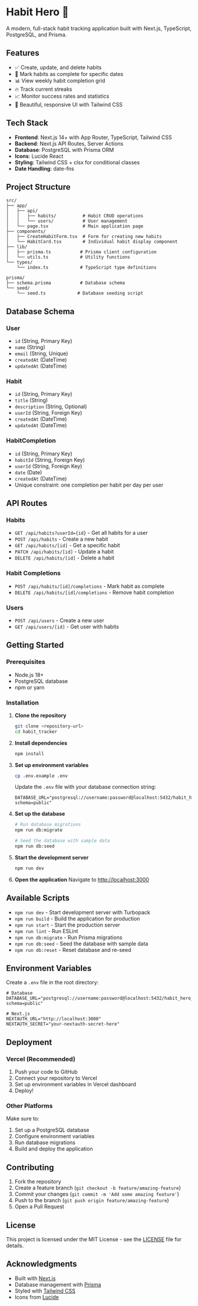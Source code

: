 # Habit Hero 🎯

A modern, full-stack habit tracking application built with Next.js, TypeScript, PostgreSQL, and Prisma.

## Features

- ✅ Create, update, and delete habits
- 📅 Mark habits as complete for specific dates
- 📊 View weekly habit completion grid
- 🔥 Track current streaks
- 📈 Monitor success rates and statistics
- 🎨 Beautiful, responsive UI with Tailwind CSS

## Tech Stack

- **Frontend**: Next.js 14+ with App Router, TypeScript, Tailwind CSS
- **Backend**: Next.js API Routes, Server Actions
- **Database**: PostgreSQL with Prisma ORM
- **Icons**: Lucide React
- **Styling**: Tailwind CSS + clsx for conditional classes
- **Date Handling**: date-fns

## Project Structure

```
src/
├── app/
│   ├── api/
│   │   ├── habits/          # Habit CRUD operations
│   │   └── users/           # User management
│   └── page.tsx             # Main application page
├── components/
│   ├── CreateHabitForm.tsx  # Form for creating new habits
│   └── HabitCard.tsx        # Individual habit display component
├── lib/
│   ├── prisma.ts           # Prisma client configuration
│   └── utils.ts            # Utility functions
└── types/
    └── index.ts            # TypeScript type definitions

prisma/
├── schema.prisma           # Database schema
└── seed/
    └── seed.ts            # Database seeding script
```

## Database Schema

### User
- `id` (String, Primary Key)
- `name` (String)
- `email` (String, Unique)
- `createdAt` (DateTime)
- `updatedAt` (DateTime)

### Habit
- `id` (String, Primary Key)
- `title` (String)
- `description` (String, Optional)
- `userId` (String, Foreign Key)
- `createdAt` (DateTime)
- `updatedAt` (DateTime)

### HabitCompletion
- `id` (String, Primary Key)
- `habitId` (String, Foreign Key)
- `userId` (String, Foreign Key)
- `date` (Date)
- `createdAt` (DateTime)
- Unique constraint: one completion per habit per day per user

## API Routes

### Habits
- `GET /api/habits?userId={id}` - Get all habits for a user
- `POST /api/habits` - Create a new habit
- `GET /api/habits/[id]` - Get a specific habit
- `PATCH /api/habits/[id]` - Update a habit
- `DELETE /api/habits/[id]` - Delete a habit

### Habit Completions
- `POST /api/habits/[id]/completions` - Mark habit as complete
- `DELETE /api/habits/[id]/completions` - Remove habit completion

### Users
- `POST /api/users` - Create a new user
- `GET /api/users/[id]` - Get user with habits

## Getting Started

### Prerequisites

- Node.js 18+ 
- PostgreSQL database
- npm or yarn

### Installation

1. **Clone the repository**
   ```bash
   git clone <repository-url>
   cd habit_tracker
   ```

2. **Install dependencies**
   ```bash
   npm install
   ```

3. **Set up environment variables**
   ```bash
   cp .env.example .env
   ```
   
   Update the `.env` file with your database connection string:
   ```
   DATABASE_URL="postgresql://username:password@localhost:5432/habit_hero_db?schema=public"
   ```

4. **Set up the database**
   ```bash
   # Run database migrations
   npm run db:migrate
   
   # Seed the database with sample data
   npm run db:seed
   ```

5. **Start the development server**
   ```bash
   npm run dev
   ```

6. **Open the application**
   Navigate to [http://localhost:3000](http://localhost:3000)

## Available Scripts

- `npm run dev` - Start development server with Turbopack
- `npm run build` - Build the application for production
- `npm run start` - Start the production server
- `npm run lint` - Run ESLint
- `npm run db:migrate` - Run Prisma migrations
- `npm run db:seed` - Seed the database with sample data
- `npm run db:reset` - Reset database and re-seed

## Environment Variables

Create a `.env` file in the root directory:

```env
# Database
DATABASE_URL="postgresql://username:password@localhost:5432/habit_hero_db?schema=public"

# Next.js
NEXTAUTH_URL="http://localhost:3000"
NEXTAUTH_SECRET="your-nextauth-secret-here"
```

## Deployment

### Vercel (Recommended)

1. Push your code to GitHub
2. Connect your repository to Vercel
3. Set up environment variables in Vercel dashboard
4. Deploy!

### Other Platforms

Make sure to:
1. Set up a PostgreSQL database
2. Configure environment variables
3. Run database migrations
4. Build and deploy the application

## Contributing

1. Fork the repository
2. Create a feature branch (`git checkout -b feature/amazing-feature`)
3. Commit your changes (`git commit -m 'Add some amazing feature'`)
4. Push to the branch (`git push origin feature/amazing-feature`)
5. Open a Pull Request

## License

This project is licensed under the MIT License - see the [LICENSE](LICENSE) file for details.

## Acknowledgments

- Built with [Next.js](https://nextjs.org/)
- Database management with [Prisma](https://prisma.io/)
- Styled with [Tailwind CSS](https://tailwindcss.com/)
- Icons from [Lucide](https://lucide.dev/)
